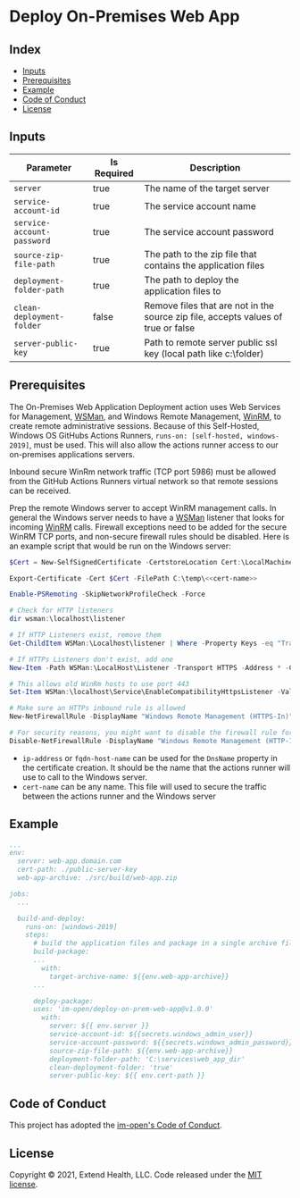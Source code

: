 # Deploy On-Premises Web App

## Index <!-- omit in toc -->

- [Inputs](#inputs)
- [Prerequisites](#prerequisites)
- [Example](#example)
- [Code of Conduct](#code-of-conduct)
- [License](#license)

## Inputs

| Parameter                  | Is Required | Description                                                                       |
| -------------------------- | ----------- | --------------------------------------------------------------------------------- |
| `server`                   | true        | The name of the target server                                                     |
| `service-account-id`       | true        | The service account name                                                          |
| `service-account-password` | true        | The service account password                                                      |
| `source-zip-file-path`     | true        | The path to the zip file that contains the application files                      |
| `deployment-folder-path`   | true        | The path to deploy the application files to                                       |
| `clean-deployment-folder`  | false       | Remove files that are not in the source zip file, accepts values of true or false |
| `server-public-key`        | true        | Path to remote server public ssl key (local path like c:\folder)                  |

## Prerequisites

The On-Premises Web Application Deployment action uses Web Services for Management, [WSMan], and Windows Remote Management, [WinRM], to create remote administrative sessions. Because of this Self-Hosted, Windows OS GitHubs Actions Runners, `runs-on: [self-hosted, windows-2019]`, must be used.  This will also allow the actions runner access to our on-premises applications servers.

Inbound secure WinRm network traffic (TCP port 5986) must be allowed from the GitHub Actions Runners virtual network so that remote sessions can be received.

Prep the remote Windows server to accept WinRM management calls.  In general the Windows server needs to have a [WSMan] listener that looks for incoming [WinRM] calls. Firewall exceptions need to be added for the secure WinRM TCP ports, and non-secure firewall rules should be disabled. Here is an example script that would be run on the Windows server:

  ```powershell
  $Cert = New-SelfSignedCertificate -CertstoreLocation Cert:\LocalMachine\My -DnsName <<ip-address|fqdn-host-name>>

  Export-Certificate -Cert $Cert -FilePath C:\temp\<<cert-name>>

  Enable-PSRemoting -SkipNetworkProfileCheck -Force

  # Check for HTTP listeners
  dir wsman:\localhost\listener

  # If HTTP Listeners exist, remove them
  Get-ChildItem WSMan:\Localhost\listener | Where -Property Keys -eq "Transport=HTTP" | Remove-Item -Recurse

  # If HTTPs Listeners don't exist, add one
  New-Item -Path WSMan:\LocalHost\Listener -Transport HTTPS -Address * -CertificateThumbPrint $Cert.Thumbprint –Force

  # This allows old WinRm hosts to use port 443
  Set-Item WSMan:\localhost\Service\EnableCompatibilityHttpsListener -Value true

  # Make sure an HTTPs inbound rule is allowed
  New-NetFirewallRule -DisplayName "Windows Remote Management (HTTPS-In)" -Name "Windows Remote Management (HTTPS-In)" -Profile Any -LocalPort 5986 -Protocol TCP

  # For security reasons, you might want to disable the firewall rule for HTTP that *Enable-PSRemoting* added:
  Disable-NetFirewallRule -DisplayName "Windows Remote Management (HTTP-In)"
  ```

- `ip-address` or `fqdn-host-name` can be used for the `DnsName` property in the certificate creation. It should be the name that the actions runner will use to call to the Windows server.
- `cert-name` can be any name.  This file will used to secure the traffic between the actions runner and the Windows server

## Example

```yml
...
env:
  server: web-app.domain.com
  cert-path: ./public-server-key
  web-app-archive: ./src/build/web-app.zip

jobs:
  ...

  build-and-deploy:
    runs-on: [windows-2019]
    steps:
      # build the application files and package in a single archive file
      build-package:
      ...
        with:
          target-archive-name: ${{env.web-app-archive}}
      ...

      deploy-package:
      uses: 'im-open/deploy-on-prem-web-app@v1.0.0'
        with:
          server: ${{ env.server }}
          service-account-id: ${{secrets.windows_admin_user}}
          service-account-password: ${{secrets.windows_admin_password}}
          source-zip-file-path: ${{env.web-app-archive}}
          deployment-folder-path: 'C:\services\web_app_dir'
          clean-deployment-folder: 'true'
          server-public-key: ${{ env.cert-path }}
```

## Code of Conduct

This project has adopted the [im-open's Code of Conduct](https://github.com/im-open/.github/blob/master/CODE_OF_CONDUCT.md).

## License

Copyright &copy; 2021, Extend Health, LLC. Code released under the [MIT license](LICENSE).

<!-- Links -->
[PowerShell Remoting over HTTPS with a self-signed SSL certificate]: https://4sysops.com/archives/powershell-remoting-over-https-with-a-self-signed-ssl-certificate
[WSMan]: https://docs.microsoft.com/en-us/windows/win32/winrm/ws-management-protocol
[WinRM]: https://docs.microsoft.com/en-us/windows/win32/winrm/about-windows-remote-management